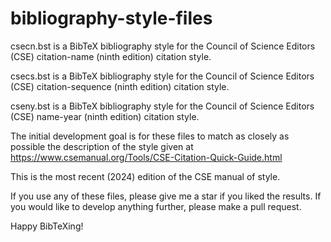 # bibliography-style-files

csecn.bst is a BibTeX bibliography style for the Council of Science Editors (CSE) citation-name (ninth edition) citation style.

csecs.bst is a BibTeX bibliography style for the Council of Science Editors (CSE) citation-sequence (ninth edition) citation style.

cseny.bst is a BibTeX bibliography style for the Council of Science Editors (CSE) name-year (ninth edition) citation style.

The initial development goal is for these files to match as closely as possible the description of the style given at
https://www.csemanual.org/Tools/CSE-Citation-Quick-Guide.html

This is the most recent (2024) edition of the CSE manual of style.

If you use any of these files, please give me a star if you liked the results. If you would like to develop anything further, please make a pull request.

Happy BibTeXing!
